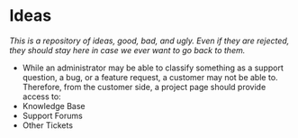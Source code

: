 # Ideas
_This is a repository of ideas, good, bad, and ugly. Even if they are rejected, they should stay here in case we ever want to go back to them._

- While an administrator may be able to classify something as a support question, a bug, or a feature request, a customer may not be able to. Therefore, from the customer side, a project page should provide access to:
 - Knowledge Base
 - Support Forums
 - Other Tickets
